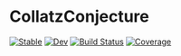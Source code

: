 # CollatzConjecture

[![Stable](https://img.shields.io/badge/docs-stable-blue.svg)](https://geekymode.github.io/CollatzConjecture.jl/stable/)
[![Dev](https://img.shields.io/badge/docs-dev-blue.svg)](https://geekymode.github.io/CollatzConjecture.jl/dev/)
[![Build Status](https://github.com/geekymode/CollatzConjecture.jl/actions/workflows/CI.yml/badge.svg?branch=main)](https://github.com/geekymode/CollatzConjecture.jl/actions/workflows/CI.yml?query=branch%3Amain)
[![Coverage](https://codecov.io/gh/geekymode/CollatzConjecture.jl/branch/main/graph/badge.svg)](https://codecov.io/gh/geekymode/CollatzConjecture.jl)
